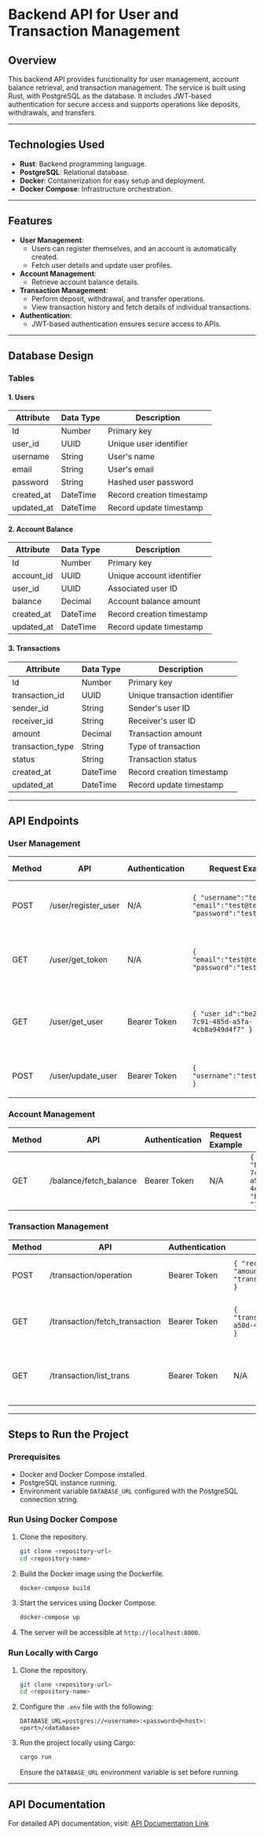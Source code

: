 # Backend API for User and Transaction Management

## Overview

This backend API provides functionality for user management, account balance retrieval, and transaction management. The service is built using Rust, with PostgreSQL as the database. It includes JWT-based authentication for secure access and supports operations like deposits, withdrawals, and transfers.

---

## Technologies Used

- **Rust**: Backend programming language.
- **PostgreSQL**: Relational database.
- **Docker**: Containerization for easy setup and deployment.
- **Docker Compose**: Infrastructure orchestration.

---

## Features

- **User Management**:
  - Users can register themselves, and an account is automatically created.
  - Fetch user details and update user profiles.
- **Account Management**:
  - Retrieve account balance details.
- **Transaction Management**:
  - Perform deposit, withdrawal, and transfer operations.
  - View transaction history and fetch details of individual transactions.
- **Authentication**:
  - JWT-based authentication ensures secure access to APIs.

---

## Database Design

### Tables

#### 1. **Users**

| Attribute   | Data Type | Description               |
| ----------- | --------- | ------------------------- |
| Id          | Number    | Primary key               |
| user\_id    | UUID      | Unique user identifier    |
| username    | String    | User's name               |
| email       | String    | User's email              |
| password    | String    | Hashed user password      |
| created\_at | DateTime  | Record creation timestamp |
| updated\_at | DateTime  | Record update timestamp   |

#### 2. **Account Balance**

| Attribute   | Data Type | Description               |
| ----------- | --------- | ------------------------- |
| Id          | Number    | Primary key               |
| account\_id | UUID      | Unique account identifier |
| user\_id    | UUID      | Associated user ID        |
| balance     | Decimal   | Account balance amount    |
| created\_at | DateTime  | Record creation timestamp |
| updated\_at | DateTime  | Record update timestamp   |

#### 3. **Transactions**

| Attribute         | Data Type | Description                   |
| ----------------- | --------- | ----------------------------- |
| Id                | Number    | Primary key                   |
| transaction\_id   | UUID      | Unique transaction identifier |
| sender\_id        | String    | Sender's user ID              |
| receiver\_id      | String    | Receiver's user ID            |
| amount            | Decimal   | Transaction amount            |
| transaction\_type | String    | Type of transaction           |
| status            | String    | Transaction status            |
| created\_at       | DateTime  | Record creation timestamp     |
| updated\_at       | DateTime  | Record update timestamp       |

---

## API Endpoints

### User Management

| Method | API                  | Authentication | Request Example                                                     | Response Example                                                                       |
| ------ | -------------------- | -------------- | ------------------------------------------------------------------- | -------------------------------------------------------------------------------------- |
| POST   | /user/register\_user | N/A            | `{ "username":"test", "email":"test@test.com", "password":"test" }` | `{ "message": "User Registration Successfully", "status": "Success" }`                 |
| GET    | /user/get\_token     | N/A            | `{ "email":"test@test.com", "password":"test" }`                    | `{ "message": "Successfully logged in", "status": "Success", "token": "<JWT_TOKEN>" }` |
| GET    | /user/get\_user      | Bearer Token   | `{ "user_id":"be296e10-7c91-485d-a5fa-4cb8a949d4f7" }`              | `{ "user_id": "be296e10-7c91-485d-a5fa-4cb8a949d4f7", "username": "test_updated" }`    |
| POST   | /user/update\_user   | Bearer Token   | `{ "username":"test_updated" }`                                     | `{ "message": "User Updated Successfully", "status": "Success" }`                      |

### Account Management

| Method | API                     | Authentication | Request Example | Response Example                                                             |
| ------ | ----------------------- | -------------- | --------------- | ---------------------------------------------------------------------------- |
| GET    | /balance/fetch\_balance | Bearer Token   | N/A             | `{ "user_id": "be296e10-7c91-485d-a5fa-4cb8a949d4f7", "balance": "100.00" }` |

### Transaction Management

| Method | API                             | Authentication | Request Example                                                      | Response Example                                                                                  |
| ------ | ------------------------------- | -------------- | -------------------------------------------------------------------- | ------------------------------------------------------------------------------------------------- |
| POST   | /transaction/operation          | Bearer Token   | `{ "receiver":null, "amount":100.00, "transaction_type":"deposit" }` | `{ "message": "Transaction added successfully", "status": "Success" }`                            |
| GET    | /transaction/fetch\_transaction | Bearer Token   | `{ "transaction_id":"21fb8729-a50d-4d96-aec1-6f346e721d59" }`        | `{ "transaction_id": "21fb8729-a50d-4d96-aec1-6f346e721d59", "transaction_type": "deposit" }`     |
| GET    | /transaction/list\_trans        | Bearer Token   | N/A                                                                  | `[ { "transaction_id": "21fb8729-a50d-4d96-aec1-6f346e721d59", "transaction_type": "deposit" } ]` |

---

## Steps to Run the Project

### Prerequisites

- Docker and Docker Compose installed.
- PostgreSQL instance running.
- Environment variable `DATABASE_URL` configured with the PostgreSQL connection string.

### Run Using Docker Compose

1. Clone the repository.

   ```bash
   git clone <repository-url>
   cd <repository-name>
   ```

2. Build the Docker image using the Dockerfile.

   ```bash
   docker-compose build
   ```

3. Start the services using Docker Compose.

   ```bash
   docker-compose up
   ```

4. The server will be accessible at `http://localhost:8000`.

### Run Locally with Cargo

1. Clone the repository.

   ```bash
   git clone <repository-url>
   cd <repository-name>
   ```

2. Configure the `.env` file with the following:

   ```env
   DATABASE_URL=postgres://<username>:<password>@<host>:<port>/<database>
   ```

3. Run the project locally using Cargo:

   ```bash
   cargo run
   ```

   Ensure the `DATABASE_URL` environment variable is set before running.

---

## API Documentation

For detailed API documentation, visit: [API Documentation Link](Payments_dodo.pdf)